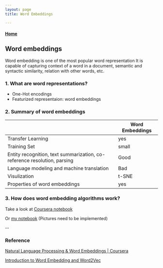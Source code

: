 ```yaml
---
layout: page
title: Word Embeddings

---
```


####  [Home](https://dujm.github.io/)

## Word embeddings
Word embedding is one of the most popular word representation It is capable of capturing context of a word in a document, semantic and syntactic similarity, relation with other words, etc.

### 1. What are word representations?
  * One-Hot encodings
  * Featurized representaion: word embeddings


### 2. Summary of word embeddings
|   | Word Embeddings   |  
|---|---|
| Transfer Learning |  yes    |
| Training Set |  small  |  
|Entity recognition, text summarization, co-reference resolution, parsing   |Good  |   
| Language modeling and machine translation    | Bad |   
| Visulization   | t-SNE|    
| Properties of word embeddings  |  yes  |  

### 3. How does word embedding algorithms work?
Take a look at [Coursera notebook](https://github.com/dujm/DS_Sequence_Models/blob/master/notebooks/Finished/w2_Operations%2Bon%2Bword%2Bvectors%2B-%2Bv2_DJ.ipynb)

Or [my notebook](https://github.com/dujm/DS_Sequence_Models/tree/master/notebooks/Finished)
(Pictures need to be implemented)


--

### Reference
[Natural Language Processing & Word Embeddings | Coursera](https://www.coursera.org/learn/nlp-sequence-models/home/week/2)

[Introduction to Word Embedding and Word2Vec](https://towardsdatascience.com/introduction-to-word-embedding-and-word2vec-652d0c2060fa)
